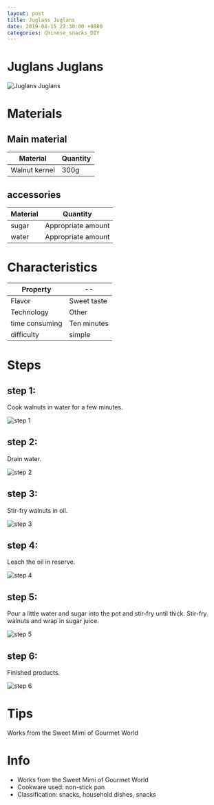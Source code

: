 ```yaml
---
layout: post
title: Juglans Juglans
date: 2019-04-15 22:30:00 +0800
categories: Chinese_snacks_DIY
---
```


# Juglans Juglans

![Juglans Juglans]({{site.baseurl}}/img/423243/423243.jpg)

# Materials


## Main material

Material|Quantity
--|--
Walnut kernel|300g

## accessories

Material|Quantity
--|--
sugar|Appropriate amount
water|Appropriate amount

# Characteristics

Property|--
--|--
Flavor|Sweet taste
Technology|Other
time consuming|Ten minutes
difficulty|simple

# Steps

## step 1:

Cook walnuts in water for a few minutes.

![step 1]({{site.baseurl}}/img/423243/1.jpg)

## step 2:

Drain water.

![step 2]({{site.baseurl}}/img/423243/2.jpg)

## step 3:

Stir-fry walnuts in oil.

![step 3]({{site.baseurl}}/img/423243/3.jpg)

## step 4:

Leach the oil in reserve.

![step 4]({{site.baseurl}}/img/423243/4.jpg)

## step 5:

Pour a little water and sugar into the pot and stir-fry until thick. Stir-fry walnuts and wrap in sugar juice.

![step 5]({{site.baseurl}}/img/423243/5.jpg)

## step 6:

Finished products.

![step 6]({{site.baseurl}}/img/423243/6.jpg)

# Tips

Works from the Sweet Mimi of Gourmet World

# Info

- Works from the Sweet Mimi of Gourmet World
- Cookware used: non-stick pan
- Classification: snacks, household dishes, snacks